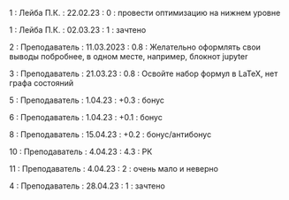 1 : Лейба П.К. : 22.02.23 : 0 : провести оптимизацию на нижнем уровне

1 : Лейба П.К. : 02.03.23 : 1 : зачтено

2 : Преподаватель : 11.03.2023 : 0.8 : Желательно оформлять свои выводы побробнее, в одном месте, например, блокнот jupyter

3 : Преподаватель : 21.03.23 : 0.8 : Освойте набор формул в LaTeX, нет графа состояний

5 : Преподаватель : 1.04.23 : +0.3 : бонус

6 : Преподаватель : 1.04.23 : +0.1 : бонус

8 : Преподаватель : 15.04.23 : +0.2 : бонус/антибонус

10 : Преподаватель : 4.04.23 : 4.3 : РК

11 : Преподаватель : 4.04.23 : 2 : очень мало и неверно

4 : Преподаватель : 28.04.23 : 1 : зачтено


